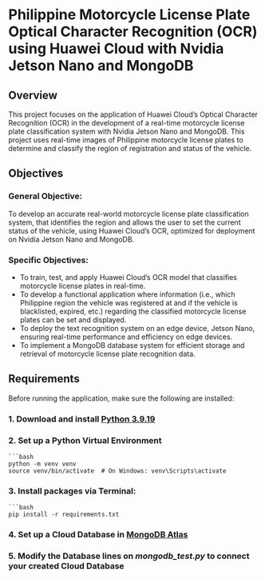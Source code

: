 # Philippine Motorcycle License Plate Optical Character Recognition (OCR) using Huawei Cloud with Nvidia Jetson Nano and MongoDB 

## Overview
This project focuses on the application of Huawei Cloud’s Optical Character Recognition (OCR) in the development of a real-time motorcycle license plate classification system with Nvidia Jetson Nano and MongoDB. This project uses real-time images of Philippine motorcycle license plates to determine and classify the region of registration and status of the vehicle.

## Objectives

### General Objective:
To develop an accurate real-world motorcycle license plate classification system, that identifies the region and allows the user to set the current status of the vehicle, using Huawei Cloud’s OCR, optimized for deployment on Nvidia Jetson Nano and MongoDB. 

### Specific Objectives: 

- To train, test, and apply Huawei Cloud’s OCR model that classifies motorcycle license plates in real-time.
- To develop a functional application where information (i.e., which Philippine region the vehicle was registered at and if the vehicle is blacklisted, expired, etc.) regarding the classified motorcycle license plates can be set and displayed. 
- To deploy the text recognition system on an edge device, Jetson Nano, ensuring real-time performance and efficiency on edge devices. 
- To implement a MongoDB database system for efficient storage and retrieval of motorcycle license plate recognition data.

## Requirements

Before running the application, make sure the following are installed:

### 1. Download and install [Python 3.9.19](https://www.python.org/downloads/release/python-3919/)

### 2. Set up a Python Virtual Environment
    ```bash
    python -m venv venv
    source venv/bin/activate  # On Windows: venv\Scripts\activate

### 3. Install packages via Terminal:
    ```bash
    pip install -r requirements.txt

### 4. Set up a Cloud Database in [MongoDB Atlas](https://www.mongodb.com/cloud/atlas)

### 5. Modify the Database lines on _mongodb_test.py_ to connect your created Cloud Database